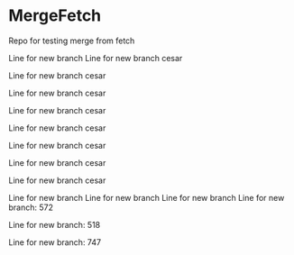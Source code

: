 # MergeFetch
Repo for testing merge from fetch

Line for new branch
Line for new branch cesar 

Line for new branch cesar 

Line for new branch cesar 

Line for new branch cesar 

Line for new branch cesar 

Line for new branch cesar 

Line for new branch cesar 

Line for new branch cesar 

Line for new branch
Line for new branch
Line for new branch
Line for new branch: 572

Line for new branch: 518

Line for new branch: 747


